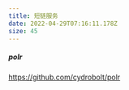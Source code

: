 ```yaml
---
title: 短链服务
date: 2022-04-29T07:16:11.178Z
size: 45
---
```

##### polr

https://github.com/cydrobolt/polr
